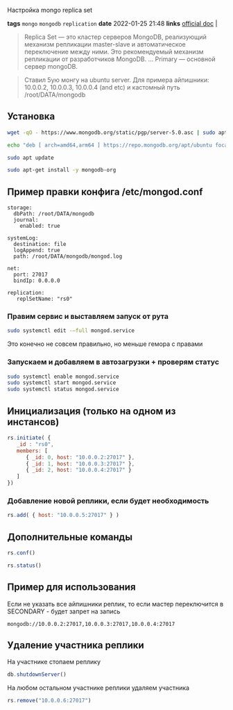 Настройка mongo replica set

**tags** `mongo` `mongodb` `replication`
**date** 2022-01-25 21:48
**links** [official doc](https://docs.mongodb.com/manual/tutorial/deploy-replica-set/) |

> Replica Set — это кластер серверов MongoDB, реализующий механизм репликации master-slave и автоматическое переключение между ними. Это рекомендуемый механизм репликации от разработчиков MongoDB. ... Primary — основной сервер mongoDB.

> Ставил 5ую монгу на ubuntu server. Для примера айпишники: 10.0.0.2, 10.0.0.3, 10.0.0.4 (and etc) и кастомный путь 
> /root/DATA/mongodb

## Установка
```bash
wget -qO - https://www.mongodb.org/static/pgp/server-5.0.asc | sudo apt-key add -

echo "deb [ arch=amd64,arm64 ] https://repo.mongodb.org/apt/ubuntu focal/mongodb-org/5.0 multiverse" | sudo tee /etc/apt/sources.list.d/mongodb-org-5.0.list

sudo apt update

sudo apt-get install -y mongodb-org
```
## Пример правки конфига /etc/mongod.conf
```
storage:
  dbPath: /root/DATA/mongodb
  journal:
    enabled: true

systemLog:
  destination: file
  logAppend: true
  path: /root/DATA/mongodb/mongod.log

net:
  port: 27017
  bindIp: 0.0.0.0
  
replication:
   replSetName: "rs0"
```
### Правим сервис и выставляем запуск от рута
```bash
sudo systemctl edit -–full mongod.service
```
Это конечно не совсем правильно, но меньше гемора с правами
### Запускаем и добавляем в автозагрузки + проверям статус
```bash
sudo systemctl enable mongod.service 
sudo systemctl start mongod.service 
sudo systemctl status mongod.service
```

## Инициализация (только на одном из инстансов)
```js
rs.initiate( {
   _id : "rs0",
   members: [
      { _id: 0, host: "10.0.0.2:27017" },
      { _id: 1, host: "10.0.0.3:27017" },
      { _id: 2, host: "10.0.0.4:27017" }
   ]
})
```
### Добавление новой реплики, если будет необходимость
```js
rs.add( { host: "10.0.0.5:27017" } )
```

## Дополнительные команды
```js
rs.conf()

rs.status()
```

## Пример для использования
Если не указать все айпишники реплик, то если мастер переключится в SECONDARY - будет запрет на запись
```url
mongodb://10.0.0.2:27017,10.0.0.3:27017,10.0.0.4:27017
```


## Удаление участника реплики
На участнике стопаем реплику
```js
db.shutdownServer()
```
На любом остальном участнике реплики удаляем участника
```js
rs.remove("10.0.0.6:27017")
```

